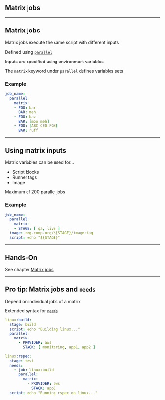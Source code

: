 <!-- .slide: id="gitlab_matrix_jobs" class="vertical-center" -->

<i class="fa-duotone fa-cubes-stacked fa-8x" style="float: right; color: grey;"></i>

## Matrix jobs

---

## Matrix jobs

Matrix jobs execute the same script with different inputs

Defined using [`parallel`](https://docs.gitlab.com/ee/ci/yaml/#parallel)

Inputs are specified using environment variables

The `matrix` keyword under `parallel` defines variables sets

### Example

```yaml
job_name:
  parallel:
    matrix:
    - FOO: bar
      BAR: meh
    - FOO: baz
      BAR: [moo meh]
    - FOO: [ABC CED FGH]
      BAR: ruff
```

---

## Using matrix inputs

Matrix variables can be used for...

- Script blocks
- Runner tags
- Image

Maximum of 200 parallel jobs

### Example

```yaml
job_name:
  parallel:
    matrix:
    - STAGE: [ qa, live ]
  image: reg.comp.org/${STAGE}/image:tag
  script: echo "${STAGE}"
```

---

## Hands-On

See chapter [Matrix jobs](/hands-on/2025-05-14/150_matrix_jobs/exercise/)

---

## Pro tip: Matrix jobs and `needs`

Depend on individual jobs of a matrix

Extended syntax for [`needs`](https://docs.gitlab.com/ee/ci/yaml/#needsparallelmatrix)

```yaml
linux:build:
  stage: build
  script: echo "Building linux..."
  parallel:
    matrix:
      - PROVIDER: aws
        STACK: [ monitoring, app1, app2 ]

linux:rspec:
  stage: test
  needs:
    - job: linux:build
      parallel:
        matrix:
          - PROVIDER: aws
            STACK: app1
  script: echo "Running rspec on linux..."
```
